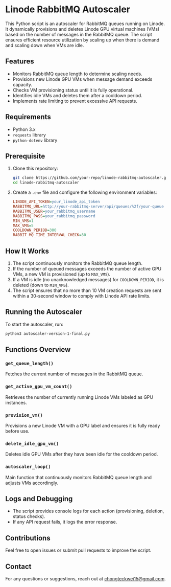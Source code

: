 # Linode RabbitMQ Autoscaler

This Python script is an autoscaler for RabbitMQ queues running on Linode. It dynamically provisions and deletes Linode GPU virtual machines (VMs) based on the number of messages in the RabbitMQ queue. The script ensures efficient resource utilization by scaling up when there is demand and scaling down when VMs are idle.

## Features
- Monitors RabbitMQ queue length to determine scaling needs.
- Provisions new Linode GPU VMs when message demand exceeds capacity.
- Checks VM provisioning status until it is fully operational.
- Identifies idle VMs and deletes them after a cooldown period.
- Implements rate limiting to prevent excessive API requests.

## Requirements
- Python 3.x
- `requests` library
- `python-dotenv` library

## Prerequisite
1. Clone this repository:
   ```sh
   git clone https://github.com/your-repo/linode-rabbitmq-autoscaler.git
   cd linode-rabbitmq-autoscaler
   ```

2. Create a `.env` file and configure the following environment variables:
   ```ini
   LINODE_API_TOKEN=your_linode_api_token
   RABBITMQ_URL=http://your-rabbitmq-server/api/queues/%2f/your-queue
   RABBITMQ_USER=your_rabbitmq_username
   RABBITMQ_PASS=your_rabbitmq_password
   MIN_VMS=1
   MAX_VMS=5
   COOLDOWN_PERIOD=300
   RABBIT_MQ_TIME_INTERVAL_CHECK=30
   ```

## How It Works
1. The script continuously monitors the RabbitMQ queue length.
2. If the number of queued messages exceeds the number of active GPU VMs, a new VM is provisioned (up to `MAX_VMS`).
3. If a VM is idle (no unacknowledged messages) for `COOLDOWN_PERIOD`, it is deleted (down to `MIN_VMS`).
4. The script ensures that no more than 10 VM creation requests are sent within a 30-second window to comply with Linode API rate limits.

## Running the Autoscaler
To start the autoscaler, run:
```sh
python3 autoscaler-version-1-final.py
```

## Functions Overview
### `get_queue_length()`
Fetches the current number of messages in the RabbitMQ queue.

### `get_active_gpu_vm_count()`
Retrieves the number of currently running Linode VMs labeled as GPU instances.

### `provision_vm()`
Provisions a new Linode VM with a GPU label and ensures it is fully ready before use.

### `delete_idle_gpu_vm()`
Deletes idle GPU VMs after they have been idle for the cooldown period.

### `autoscaler_loop()`
Main function that continuously monitors RabbitMQ queue length and adjusts VMs accordingly.

## Logs and Debugging
- The script provides console logs for each action (provisioning, deletion, status checks).
- If any API request fails, it logs the error response.

## Contributions
Feel free to open issues or submit pull requests to improve the script.

## Contact
For any questions or suggestions, reach out at chongteckwei15@gmail.com.

